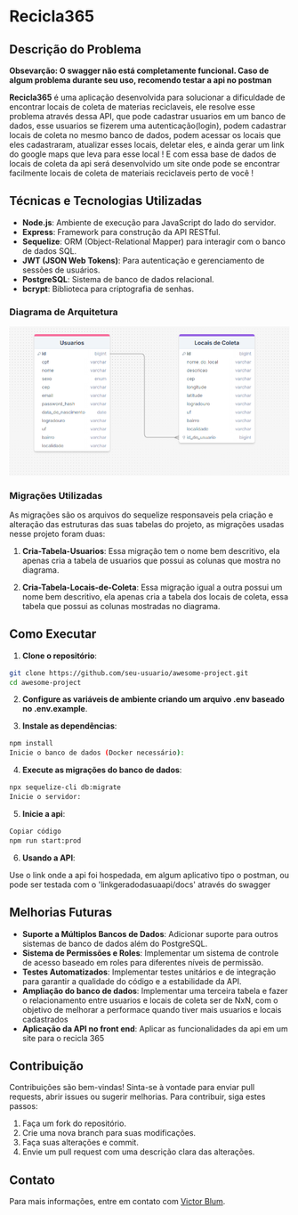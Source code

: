 # Recicla365

## Descrição do Problema

**Obsevarção: O swagger não está completamente funcional. Caso de algum problema durante seu uso, recomendo testar a api no postman**

**Recicla365** é uma aplicação desenvolvida para solucionar a dificuldade de encontrar locais de coleta de materias reciclaveis, ele resolve esse problema através dessa API, que pode cadastrar usuarios em um banco de dados, esse usuarios se fizerem uma autenticação(login), podem cadastrar locais de coleta no mesmo banco de dados, podem acessar os locais que eles cadastraram, atualizar esses locais, deletar eles, e ainda gerar um link do google maps que leva para esse local ! E com essa base de dados de locais de coleta da api será desenvolvido um site onde pode se encontrar facilmente locais de coleta de materiais reciclaveis perto de você !

## Técnicas e Tecnologias Utilizadas

- **Node.js**: Ambiente de execução para JavaScript do lado do servidor.
- **Express**: Framework para construção da API RESTful.
- **Sequelize**: ORM (Object-Relational Mapper) para interagir com o banco de dados SQL.
- **JWT (JSON Web Tokens)**: Para autenticação e gerenciamento de sessões de usuários.
- **PostgreSQL**: Sistema de banco de dados relacional.
- **bcrypt**: Biblioteca para criptografia de senhas.

### Diagrama de Arquitetura

![Diagrama de Arquitetura](src/images/image.png)

### Migrações Utilizadas

As migrações são os arquivos do sequelize responsaveis pela criação e alteração das estruturas das suas tabelas do projeto, as migrações usadas nesse projeto foram duas:

1. **Cria-Tabela-Usuarios**:
Essa migração tem o nome bem descritivo, ela apenas cria a tabela de usuarios que possui as colunas que mostra no diagrama.

2. **Cria-Tabela-Locais-de-Coleta**:
Essa migração igual a outra possui um nome bem descritivo, ela apenas cria a tabela dos locais de coleta, essa tabela que possui as colunas mostradas no diagrama.

## Como Executar

1. **Clone o repositório**:
```bash
git clone https://github.com/seu-usuario/awesome-project.git
cd awesome-project
```
2. **Configure as variáveis de ambiente criando um arquivo .env baseado no .env.example**.

3. **Instale as dependências**:

```bash
npm install
Inicie o banco de dados (Docker necessário):
```

4. **Execute as migrações do banco de dados**:

```bash
npx sequelize-cli db:migrate
Inicie o servidor:
```
5. **Inicie a api**:

```bash
Copiar código
npm run start:prod
```

6. **Usando a API**:

Use o link onde a api foi hospedada, em algum aplicativo tipo o postman, ou pode ser testada com o 'linkgeradodasuaapi/docs' através do swagger

## Melhorias Futuras

- **Suporte a Múltiplos Bancos de Dados**: Adicionar suporte para outros sistemas de banco de dados além do PostgreSQL.
- **Sistema de Permissões e Roles**: Implementar um sistema de controle de acesso baseado em roles para diferentes níveis de permissão.
- **Testes Automatizados**: Implementar testes unitários e de integração para garantir a qualidade do código e a estabilidade da API.
- **Ampliação do banco de dados**: Implementar uma terceira tabela e fazer o relacionamento entre usuarios e locais de coleta ser de NxN, com o objetivo de melhorar a performace quando tiver mais usuarios e locais cadastrados
- **Aplicação da API no front end**: Aplicar as funcionalidades da api em um site para o recicla 365

## Contribuição

Contribuições são bem-vindas! Sinta-se à vontade para enviar pull requests, abrir issues ou sugerir melhorias. Para contribuir, siga estes passos:

1. Faça um fork do repositório.
2. Crie uma nova branch para suas modificações.
3. Faça suas alterações e commit.
4. Envie um pull request com uma descrição clara das alterações.

## Contato

Para mais informações, entre em contato com [Victor Blum](mailto:vblum26@gmail.com).
